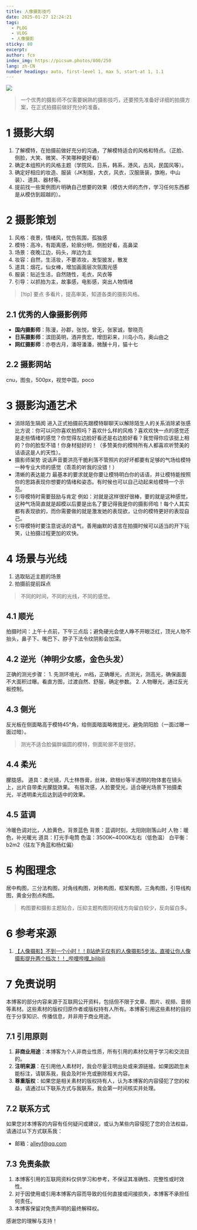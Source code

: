 ```yaml
---
title: 人像摄影技巧
date: 2025-01-27 12:24:21
tags:
  - PLOG
  - VLOG
  - 人像摄影
sticky: 80
excerpt: 
author: fcs
index_img: https://picsum.photos/800/250
lang: zh-CN
number headings: auto, first-level 1, max 5, start-at 1, 1.1
---
```


![](https://picsum.photos/800/250)

> 一个优秀的摄影师不仅需要娴熟的摄影技巧，还要预先准备好详细的拍摄方案，在正式拍摄前做好充分的准备。

# 1 摄影大纲

1. 了解模特，在拍摄前做好充分的沟通，了解模特适合的风格和特点。（正脸、侧脸，大笑、微笑、不笑哪种更好看）
2. 确定本组照片的风格主题（学院风，日系，韩系，港风，古风，民国风等）。
3. 确定好相应的妆造、服装（JK制服，大衣，风衣，汉服唐装，旗袍，中山装）、道具、器材等。
4. 提前找一些案例图片明确自己想要的效果（模仿大师的杰作，学习任何东西都是从模仿到超越的）。

# 2 摄影策划

1. 风格：夜景，情绪风，忧伤氛围，孤独感
2. 模特：高冷，有距离感，轮廓分明，侧脸好看，高鼻梁
3. 场景：夜晚江边，码头，岸边为主
4. 妆容：自然，生活妆，不要浓妆，发型披发，散发
5. 道具：烟花，仙女棒，增加画面层次氛围光感
6. 服装：贴近生活，自然随性，毛衣，风衣等
7. 引导：以抓拍为主，故事感，电影感，突出人物情绪

> [!tip] 要点
> 多看片，提高审美，知道各类的摄影风格。

## 2.1 优秀的人像摄影例师

- **国内摄影师**：陈漫，孙郡，张悦，曾无，张家诚，黎晓亮
- **日系摄影师**：滨田英明，酒井贵宏，增田彩来，川岛小鸟，奥山由之
- **网红摄影师**：亦卷古月，潘呀潘潘，微醺十月，猫十七

## 2.2 摄影网站

cnu，图虫，500px，视觉中国，poco

# 3 摄影沟通艺术

- 消除陌生隔阂
   进入正式拍摄前先跟模特聊聊天以解除陌生人的关系消除紧张感比方说：你可以问你喜欢拍照吗？喜欢什么样的风格？喜欢欢快一点的感觉还是走些情绪的感觉？你觉得左边脸好看还是右边脸好看？我觉得你应该挺上相的？你的脸型不错！你身材挺好的！（多赞美你的模特所有人都喜欢听赞美的话语这是人的天性）。
- 摄影师架势
   说话声音要洪亮干脆利落不管照片的好坏都要有足够的气场给模特一种专业大师的感觉（乖乖的听我的没错！）
- 清蜥的表达能力
最基本的要求就是你要让模特明白你的话语，并让模特能按照你的思路表现你想要的情绪和姿态。有时候也可以自己动起来给模特一个示范。
- 引导模特时需要鼓励与肯定
例如：对就是这样很好很棒，要的就是这种感觉，这种气场简直就是超模以后要是出名了要记得我是你的摄影师哈！每个人其实都有表现欲的，而你需要做的就是激发她的表现欲，让你的模特更好的表现自己。
- 引导模特时要注意说话的语气，善用幽默的语言在拍摄时候可以适当的开下玩笑，让拍摄过程更加的欢快。

# 4 场景与光线

1. 选取贴近主题的场景
2. 拍摄前提前踩点

> 不同的时间，不同的光线，不同的感觉。

## 4.1 顺光

拍摄时间：上午十点前，下午三点后；避免硬光会使人睁不开眼泛红，顶光人物不抬头，鼻子下、嘴巴下、脖子下法令纹阴影会加深。

## 4.2 逆光（神明少女感，金色头发）

正确的测光步骤：
		1. 先测环境光，m档，正确曝光，点测光，测高光，确保画面不大面积过曝。看直方图，过渡自然、舒服，确定参数。
		2. 人物曝光，通过反光板控制。

## 4.3 侧光

反光板在侧面略高于模特45°角，给侧面暗面略微提光，避免阴阳脸（一面过曝一面过暗）。

> 测光不适合脸偏胖偏圆的模特，侧面轮廓不是很好。

## 4.4 柔光

朦胧感。
道具：柔光镜，凡士林唇膏，丝袜，欧根纱等半透明的物体套在镜头上，出片自带柔光朦胧效果。
有层次感，人脸要受光，适合硬光场景下拍摄柔光，半透明柔光后达到适中的效果。

## 4.5 蓝调

冷暖色调对比，人脸黄色，背景蓝色
背景：蓝调时刻，太阳刚刚落山时
人物：暖色，补光暖光
道具：打光手电筒
色温：3500K~4000K左右（低色温）
白平衡：b2m2（往左下角蓝和杨红偏）

# 5 构图理念

居中构图，三分法构图，对角线构图，对称构图，框架构图，三角构图，引导线构图，黄金分割点构图。

> 构图要和摄影主题贴合，压抑主题构图则视线方向留白较少，反向留白多。

# 6 参考来源

1. [【人像摄影】不到一个小时！！B站绝无仅有的人像摄影5步法，直接让你人像摄影提升两个档次！！\_哔哩哔哩\_bilibili](https://www.bilibili.com/video/BV1iw41117GW/?spm_id_from=333.1007.top_right_bar_window_history.content.click&vd_source=9c896fa9c3f9023797e8efe7be0c113e)

# 7 免责说明

本博客的部分内容来源于互联网公开资料，包括但不限于文章、图片、视频、音频等素材。这些素材的版权归原作者或版权持有人所有。本博客引用这些素材的目的在于分享知识、传播信息，并非用于商业用途。

## 7.1 引用原则

1. **非商业用途**：本博客为个人非商业性质，所有引用的素材仅用于学习和交流目的。
2. **注明来源**：在引用他人素材时，我会尽量注明出处或来源链接。如果因疏忽未能标注，请联系我，我会及时补充或删除相关内容。
3. **尊重版权**：如果您是相关素材的版权持有人，认为本博客的内容侵犯了您的权益，请通过以下联系方式与我联系，我会第一时间核实并处理。

## 7.2 联系方式

如果您对本博客的内容有任何疑问或建议，或认为某些内容侵犯了您的合法权益，请通过以下方式联系我：
- 邮箱：alleyf@qq.com

## 7.3 免责条款

1. 本博客引用的互联网资料仅供学习和参考，不保证其准确性、完整性或时效性。
2. 对于因使用或引用本博客内容而导致的任何直接或间接损失，本博客不承担任何责任。
3. 本博客保留对免责声明的最终解释权。

感谢您的理解与支持！